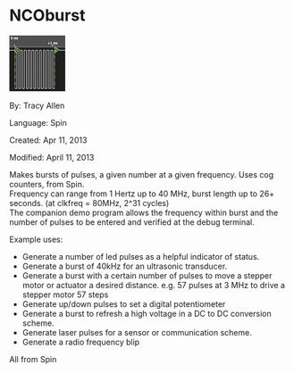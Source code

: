 # NCOburst

![NCOburst10kHzby11n.png](NCOburst10kHzby11n.png)

By: Tracy Allen

Language: Spin

Created: Apr 11, 2013

Modified: April 11, 2013

Makes bursts of pulses, a given number at a given frequency. Uses cog counters, from Spin.  
Frequency can range from 1 Hertz up to 40 MHz, burst length up to 26+ seconds. (at clkfreq = 80MHz, 2^31 cycles)  
The companion demo program allows the frequency within burst and the number of pulses to be entered and verified at the debug terminal.

Example uses:

*   Generate a number of led pulses as a helpful indicator of status.
*   Generate a burst of 40kHz for an ultrasonic transducer.
*   Generate a burst with a certain number of pulses to move a stepper motor or actuator a desired distance. e.g. 57 pulses at 3 MHz to drive a stepper motor 57 steps
*   Generate up/down pulses to set a digital potentiometer
*   Generate a burst to refresh a high voltage in a DC to DC conversion scheme.
*   Generate laser pulses for a sensor or communication scheme.
*   Generate a radio frequency blip

All from Spin
